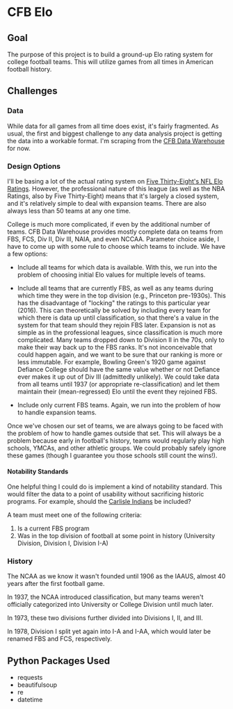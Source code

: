 # CFB Elo

## Goal

The purpose of this project is to build a ground-up Elo rating system for college football teams. This will utilize games from all times in American football history.

## Challenges

### Data

While data for all games from all time does exist, it's fairly fragmented. As usual, the first and biggest challenge to any data analysis project is getting the data into a workable format. I'm scraping from the [CFB Data Warehouse](http://cfbdatawarehouse.com/index.php) for now.

### Design Options

I'll be basing a lot of the actual rating system on [Five Thirty-Eight's NFL Elo Ratings](http://fivethirtyeight.com/datalab/nfl-elo-ratings-are-back/). However, the professional nature of this league (as well as the NBA Ratings, also by Five Thirty-Eight) means that it's largely a closed system, and it's relatively simple to deal with expansion teams. There are also always less than 50 teams at any one time.  

College is much more complicated, if even by the additional number of teams. CFB Data Warehouse provides mostly complete data on teams from FBS, FCS, Div II, Div III, NAIA, and even NCCAA. Parameter choice aside, I have to come up with some rule to choose which teams to include. We have a few options:

* Include all teams for which data is available. With this, we run into the problem of choosing initial Elo values for multiple levels of teams.

* Include all teams that are currently FBS, as well as any teams during which time they were in the top division (e.g., Princeton pre-1930s). This has the disadvantage of "locking" the ratings to this particular year (2016). This can theoretically be solved by including every team for which there is data up until classification, so that there's a value in the system for that team should they rejoin FBS later. Expansion is not as simple as in the professional leagues, since classification is much more complicated. Many teams dropped down to Division II in the 70s, only to make their way back up to the FBS ranks. It's not inconceivable that could happen again, and we want to be sure that our ranking is more or less immutable. For example, Bowling Green's 1920 game against Defiance College should have the same value whether or not Defiance ever makes it up out of Div III (admittedly unlikely). We could take data from all teams until 1937 (or appropriate re-classification) and let them maintain their (mean-regressed) Elo until the event they rejoined FBS.

* Include only current FBS teams. Again, we run into the problem of how to handle expansion teams.

Once we've chosen our set of teams, we are always going to be faced with the problem of how to handle games outside that set. This will always be a problem because early in football's history, teams would regularly play high schools, YMCAs, and other athletic groups. We could probably safely ignore these games (though I guarantee you those schools still count the wins!).

#### Notability Standards

One helpful thing I could do is implement a kind of notability standard. This would filter the data to a point of usability without sacrificing historic programs. For example, should the [Carlisle Indians](https://en.wikipedia.org/wiki/Carlisle_Indians_football) be included?

A team must meet one of the following criteria:

1. Is a current FBS program
2. Was in the top division of football at some point in history (University Division, Division I, Division I-A)

### History

The NCAA as we know it wasn't founded until 1906 as the IAAUS, almost 40 years after the first football game.

In 1937, the NCAA introduced classification, but many teams weren't officially categorized into University or College Division until much later.

In 1973, these two divisions further divided into Divisions I, II, and III.

In 1978, Division I split yet again into I-A and I-AA, which would later be renamed FBS and FCS, respectively.

## Python Packages Used

* requests
* beautifulsoup
* re
* datetime
